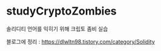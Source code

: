 # studyCryptoZombies
솔리디티 언어를 익히기 위해 크립토 좀비 실습

블로그에 정리 : https://dlwltn98.tistory.com/category/Solidity
